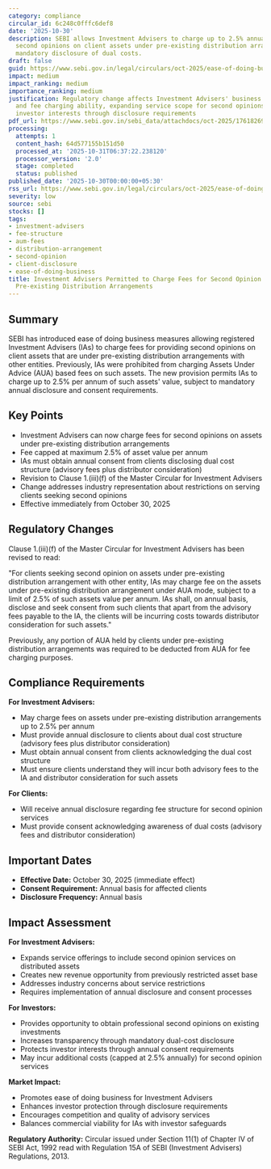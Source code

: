 ```yaml
---
category: compliance
circular_id: 6c248c0fffc6def8
date: '2025-10-30'
description: SEBI allows Investment Advisers to charge up to 2.5% annual fee for providing
  second opinions on client assets under pre-existing distribution arrangements, with
  mandatory disclosure of dual costs.
draft: false
guid: https://www.sebi.gov.in/legal/circulars/oct-2025/ease-of-doing-business-measures-enabling-investment-advisers-ias-to-provide-second-opinion-to-clients-on-assets-under-pre-existing-distribution-arrangement_97555.html
impact: medium
impact_ranking: medium
importance_ranking: medium
justification: Regulatory change affects Investment Advisers' business operations
  and fee charging ability, expanding service scope for second opinions while protecting
  investor interests through disclosure requirements
pdf_url: https://www.sebi.gov.in/sebi_data/attachdocs/oct-2025/1761826949663.pdf
processing:
  attempts: 1
  content_hash: 64d577155b151d50
  processed_at: '2025-10-31T06:37:22.238120'
  processor_version: '2.0'
  stage: completed
  status: published
published_date: '2025-10-30T00:00:00+05:30'
rss_url: https://www.sebi.gov.in/legal/circulars/oct-2025/ease-of-doing-business-measures-enabling-investment-advisers-ias-to-provide-second-opinion-to-clients-on-assets-under-pre-existing-distribution-arrangement_97555.html
severity: low
source: sebi
stocks: []
tags:
- investment-advisers
- fee-structure
- aum-fees
- distribution-arrangement
- second-opinion
- client-disclosure
- ease-of-doing-business
title: Investment Advisers Permitted to Charge Fees for Second Opinion on Assets Under
  Pre-existing Distribution Arrangements
---
```


## Summary

SEBI has introduced ease of doing business measures allowing registered Investment Advisers (IAs) to charge fees for providing second opinions on client assets that are under pre-existing distribution arrangements with other entities. Previously, IAs were prohibited from charging Assets Under Advice (AUA) based fees on such assets. The new provision permits IAs to charge up to 2.5% per annum of such assets' value, subject to mandatory annual disclosure and consent requirements.

## Key Points

- Investment Advisers can now charge fees for second opinions on assets under pre-existing distribution arrangements
- Fee capped at maximum 2.5% of asset value per annum
- IAs must obtain annual consent from clients disclosing dual cost structure (advisory fees plus distributor consideration)
- Revision to Clause 1.(iii)(f) of the Master Circular for Investment Advisers
- Change addresses industry representation about restrictions on serving clients seeking second opinions
- Effective immediately from October 30, 2025

## Regulatory Changes

Clause 1.(iii)(f) of the Master Circular for Investment Advisers has been revised to read:

"For clients seeking second opinion on assets under pre-existing distribution arrangement with other entity, IAs may charge fee on the assets under pre-existing distribution arrangement under AUA mode, subject to a limit of 2.5% of such assets value per annum. IAs shall, on annual basis, disclose and seek consent from such clients that apart from the advisory fees payable to the IA, the clients will be incurring costs towards distributor consideration for such assets."

Previously, any portion of AUA held by clients under pre-existing distribution arrangements was required to be deducted from AUA for fee charging purposes.

## Compliance Requirements

**For Investment Advisers:**
- May charge fees on assets under pre-existing distribution arrangements up to 2.5% per annum
- Must provide annual disclosure to clients about dual cost structure (advisory fees plus distributor consideration)
- Must obtain annual consent from clients acknowledging the dual cost structure
- Must ensure clients understand they will incur both advisory fees to the IA and distributor consideration for such assets

**For Clients:**
- Will receive annual disclosure regarding fee structure for second opinion services
- Must provide consent acknowledging awareness of dual costs (advisory fees and distributor consideration)

## Important Dates

- **Effective Date:** October 30, 2025 (immediate effect)
- **Consent Requirement:** Annual basis for affected clients
- **Disclosure Frequency:** Annual basis

## Impact Assessment

**For Investment Advisers:**
- Expands service offerings to include second opinion services on distributed assets
- Creates new revenue opportunity from previously restricted asset base
- Addresses industry concerns about service restrictions
- Requires implementation of annual disclosure and consent processes

**For Investors:**
- Provides opportunity to obtain professional second opinions on existing investments
- Increases transparency through mandatory dual-cost disclosure
- Protects investor interests through annual consent requirements
- May incur additional costs (capped at 2.5% annually) for second opinion services

**Market Impact:**
- Promotes ease of doing business for Investment Advisers
- Enhances investor protection through disclosure requirements
- Encourages competition and quality of advisory services
- Balances commercial viability for IAs with investor safeguards

**Regulatory Authority:**
Circular issued under Section 11(1) of Chapter IV of SEBI Act, 1992 read with Regulation 15A of SEBI (Investment Advisers) Regulations, 2013.